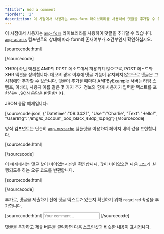 ```yaml
---
"$title": Add a comment
"$order": '2'
description: 이 시점에서 사용자는 amp-form 라이브러리를 사용하여 댓글을 추가할 수 있습니다. amp-access 컴포넌트의 상태에 따라 form의 존재여부가 조건부인지 확인하십시오...
---
```


<amp-img src="/static/img/comment.png" alt="Add comment" height="325" width="300"></amp-img>

이 시점에서 사용자는 [`amp-form`](../../../../documentation/components/reference/amp-form.md) 라이브러리를 사용하여 댓글을 추가할 수 있습니다. [`amp-access`](../../../../documentation/components/reference/amp-access.md) 컴포넌트의 상태에 따라 form의 존재여부가 조건부인지 확인하십시오.

[sourcecode:html]
<form amp-access="loggedIn" amp-access-hide method="post" action-xhr="<%host%>/samples_templates/comment_section/submit-comment-xhr" target="_top">
[/sourcecode]

XHR이 아닌 액션은 AMP의 POST 메소드에서 허용되지 않으므로, POST 메소드와 XHR 액션을 정의합니다. 데모의 경우 이후에 댓글 기능이 유지되지 않으므로 댓글은 그 시점에만 추가할 수 있습니다. 댓글이 추가될 때마다 AMPByExample 서버는 타임 스탬프, 아바타, 사용자 이름 같은 몇 가지 추가 정보와 함께 사용자가 입력한 텍스트를 포함하는 JSON 응답을 반환합니다.

JSON 응답 예제입니다:

[sourcecode:json]
{"Datetime":"09:34:21",
"User":"Charlie",
"Text":"Hello!",
"UserImg":"/img/ic_account_box_black_48dp_1x.png"}
[/sourcecode]

양식 컴포넌트는 단순히 [`amp-mustache`](../../../../documentation/components/reference/amp-mustache.md) 템플릿을 이용하여 페이지 내의 값을 표현합니다.

[sourcecode:html]
<div submit-success>
  <template type="amp-mustache">
    <div class="comment-user">
      <amp-img width="44" class="user-avatar" height="44" alt="user" src="{{UserImg}}"></amp-img>
      <div class="card comment">
        <p><span class="user">{% raw %}{{User}}{% endraw %}</span><span class="date">{% raw %}{{Datetime}}{% endraw %}</span></p>
        <p>{% raw %}{{Text}}{% endraw %}</p>
      </div>
    </div>
  </template>
</div>
[/sourcecode]

이 예제에서는 댓글 값이 비어있는지만을 확인합니다. 값이 비어있으면 다음 코드가 실행되도록 하는 오류 코드를 반환합니다.

[sourcecode:html]
<div submit-error>
  <template type="amp-mustache">
    Error! Looks like something went wrong with your comment, please try to submit it again.
  </template>
</div>
[/sourcecode]

추가로, 댓글을 제출하기 전에 댓글 텍스트가 있는지 확인하기 위해 `required` 속성을 추가합니다.

<amp-img src="/static/img/enforce-comment.png" alt="Enforce comment" height="325" width="300"></amp-img>

[sourcecode:html]
<input type="text" class="data-input" name="text" placeholder="Your comment..." required>
[/sourcecode]

댓글을 추가하고 제출 버튼을 클릭하면 다음 스크린샷과 비슷한 내용이 표시됩니다.

<amp-img src="/static/img/logout-button.png" alt="Comment added" height="352" width="300"></amp-img>
